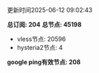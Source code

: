 更新时间2025-06-12 09:02:43

**总订阅: 204**
**总节点: 45198**
- vless节点: 20596
- hysteria2节点: 4

**google ping有效节点: 208**
